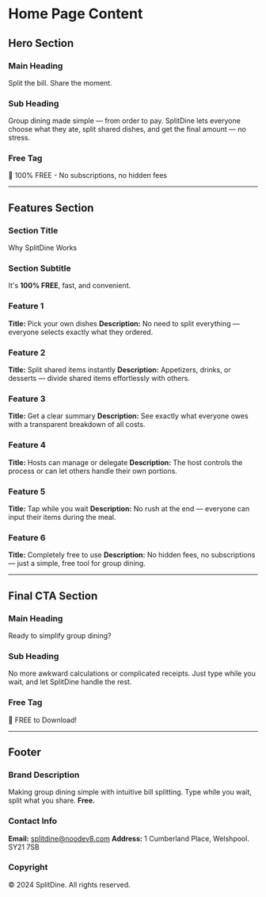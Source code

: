 # Home Page Content

## Hero Section

### Main Heading
Split the bill.
Share the moment.

### Sub Heading
Group dining made simple — from order to pay.
SplitDine lets everyone choose what they ate, split shared dishes, and get the final amount — no stress.

### Free Tag
🎉 100% FREE - No subscriptions, no hidden fees

---

## Features Section

### Section Title
Why SplitDine Works

### Section Subtitle
It's **100% FREE**, fast, and convenient.

### Feature 1
**Title:** Pick your own dishes
**Description:** No need to split everything — everyone selects exactly what they ordered.

### Feature 2
**Title:** Split shared items instantly
**Description:** Appetizers, drinks, or desserts — divide shared items effortlessly with others.

### Feature 3
**Title:** Get a clear summary
**Description:** See exactly what everyone owes with a transparent breakdown of all costs.

### Feature 4
**Title:** Hosts can manage or delegate
**Description:** The host controls the process or can let others handle their own portions.

### Feature 5
**Title:** Tap while you wait
**Description:** No rush at the end — everyone can input their items during the meal.

### Feature 6
**Title:** Completely free to use
**Description:** No hidden fees, no subscriptions — just a simple, free tool for group dining.

---

## Final CTA Section

### Main Heading
Ready to simplify group dining?

### Sub Heading
No more awkward calculations or complicated receipts. Just type while you wait, and let SplitDine handle the rest.

### Free Tag
💯 FREE to Download!

---

## Footer

### Brand Description
Making group dining simple with intuitive bill splitting. Type while you wait, split what you share. **Free.**

### Contact Info
**Email:** splitdine@noodev8.com
**Address:** 1 Cumberland Place, Welshpool. SY21 7SB

### Copyright
© 2024 SplitDine. All rights reserved.